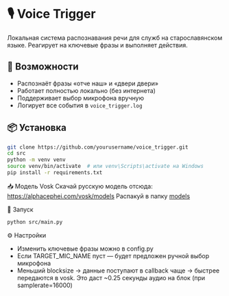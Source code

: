 # 🎙️ Voice Trigger

Локальная система распознавания речи для служб на старославянском языке. Реагирует на ключевые фразы и выполняет действия.

## 🚀 Возможности

- Распознаёт фразы «отче наш» и «двери двери»
- Работает полностью локально (без интернета)
- Поддерживает выбор микрофона вручную
- Логирует все события в `voice_trigger.log`

## 📦 Установка

```bash
git clone https://github.com/yourusername/voice_trigger.git
cd src
python -m venv venv
source venv/bin/activate  # или venv\Scripts\activate на Windows
pip install -r requirements.txt
```

📥 Модель Vosk
Скачай русскую модель отсюда: https://alphacephei.com/vosk/models
Распакуй в папку [models](/models)

🏁 Запуск
```bash
python src/main.py
```

⚙️ Настройки
- Изменить ключевые фразы можно в config.py
- Если TARGET_MIC_NAME пуст — будет предложен ручной выбор микрофона
- Меньший blocksize → данные поступают в callback чаще → быстрее передаются в vosk. Это даст ~0.25 секунды аудио на блок (при samplerate=16000)


